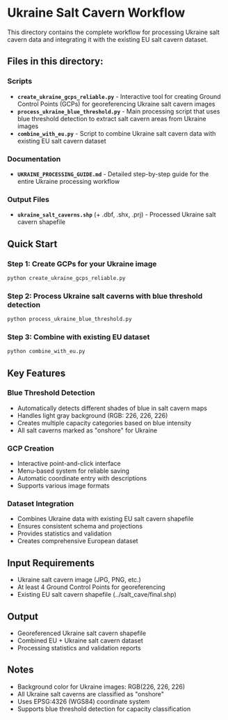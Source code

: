 # Ukraine Salt Cavern Workflow

This directory contains the complete workflow for processing Ukraine salt cavern data and integrating it with the existing EU salt cavern dataset.

## Files in this directory:

### Scripts
- **`create_ukraine_gcps_reliable.py`** - Interactive tool for creating Ground Control Points (GCPs) for georeferencing Ukraine salt cavern images
- **`process_ukraine_blue_threshold.py`** - Main processing script that uses blue threshold detection to extract salt cavern areas from Ukraine images
- **`combine_with_eu.py`** - Script to combine Ukraine salt cavern data with existing EU salt cavern dataset

### Documentation
- **`UKRAINE_PROCESSING_GUIDE.md`** - Detailed step-by-step guide for the entire Ukraine processing workflow

### Output Files
- **`ukraine_salt_caverns.shp`** (+ .dbf, .shx, .prj) - Processed Ukraine salt cavern shapefile

## Quick Start

### Step 1: Create GCPs for your Ukraine image
```bash
python create_ukraine_gcps_reliable.py
```

### Step 2: Process Ukraine salt caverns with blue threshold detection
```bash
python process_ukraine_blue_threshold.py
```

### Step 3: Combine with existing EU dataset
```bash
python combine_with_eu.py
```

## Key Features

### Blue Threshold Detection
- Automatically detects different shades of blue in salt cavern maps
- Handles light gray background (RGB: 226, 226, 226)
- Creates multiple capacity categories based on blue intensity
- All salt caverns marked as "onshore" for Ukraine

### GCP Creation
- Interactive point-and-click interface
- Menu-based system for reliable saving
- Automatic coordinate entry with descriptions
- Supports various image formats

### Dataset Integration
- Combines Ukraine data with existing EU salt cavern shapefile
- Ensures consistent schema and projections
- Provides statistics and validation
- Creates comprehensive European dataset

## Input Requirements
- Ukraine salt cavern image (JPG, PNG, etc.)
- At least 4 Ground Control Points for georeferencing
- Existing EU salt cavern shapefile (../salt_cave/final.shp)

## Output
- Georeferenced Ukraine salt cavern shapefile
- Combined EU + Ukraine salt cavern dataset
- Processing statistics and validation reports

## Notes
- Background color for Ukraine images: RGB(226, 226, 226)
- All Ukraine salt caverns are classified as "onshore"
- Uses EPSG:4326 (WGS84) coordinate system
- Supports blue threshold detection for capacity classification
